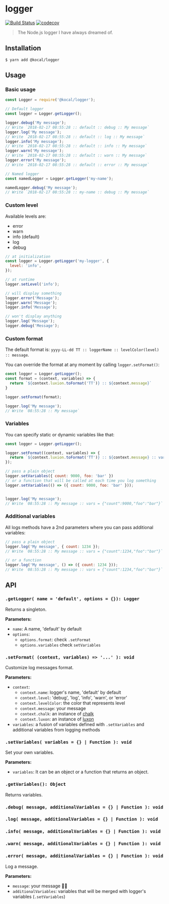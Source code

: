 # logger

[![Build Status](https://travis-ci.org/Kocal/logger.svg?branch=master)](https://travis-ci.org/Kocal/logger)
[![codecov](https://codecov.io/gh/Kocal/logger/branch/master/graph/badge.svg)](https://codecov.io/gh/Kocal/logger)

> The Node.js logger I have always dreamed of.

## Installation

```
$ yarn add @kocal/logger
```

## Usage

### Basic usage

```js
const Logger = require('@kocal/logger');

// Default logger
const logger = Logger.getLogger();

logger.debug('My message');
// Write `2018-02-17 08:55:28 :: default :: debug :: My message`
logger.log('My message');
// Write `2018-02-17 08:55:28 :: default :: log :: My message`
logger.info('My message');
// Write `2018-02-17 08:55:28 :: default :: info :: My message`
logger.warn('My message');
// Write `2018-02-17 08:55:28 :: default :: warn :: My message`
logger.error('My message');
// Write `2018-02-17 08:55:28 :: default :: error :: My message`

// Named logger
const namedLogger = Logger.getLogger('my-name');

namedLogger.debug('My message');
// Write `2018-02-17 08:55:28 :: my-name :: debug :: My message`
```

### Custom level

Available levels are:

- error
- warn
- info (default)
- log
- debug

```js
// at initialization
const logger = Logger.getLogger('my-logger', {
  level: 'info',
});

// at runtime
logger.setLevel('info');
```

```js
// will display something
logger.error('Message'); 
logger.warn('Message');
logger.info('Message');

// won't display anything
logger.log('Message');
logger.debug('Message'); 
```

### Custom format

The default format is: `yyyy-LL-dd TT :: loggerName :: levelColor(level) :: message`.

You can override the format at any moment by calling `logger.setFormat()`:

```js
const logger = Logger.getLogger();
const format = (context, variables) => {
  return `${context.luxion.toFormat('TT')} :: ${context.message}`
}

logger.setFormat(format);

logger.log('My message');
// Write `08:55:28 :: My message`
```

### Variables

You can specify static or dynamic variables like that:

```js
const logger = Logger.getLogger();

logger.setFormat((context, variables) => {
  return `${context.luxion.toFormat('TT')} :: ${context.message} :: vars = ${JSON.stringify(variables)}`
});

// pass a plain object
logger.setVariables({ count: 9000, foo: 'bar' })
// or a function that will be called at each time you log something
logger.setVariables(() => ({ count: 9000, foo: 'bar' }));


logger.log('My message');
// Write `08:55:28 :: My message :: vars = {"count":9000,"foo":"bar"}`
```

### Additional variables

All logs methods have a 2nd parameters where you can pass additional variables:

```js
// pass a plain object
logger.log('My message', { count: 1234 });
// Write `08:55:28 :: My message :: vars = {"count":1234,"foo":"bar"}`

// or a function
logger.log('My message', () => ({ count: 1234 }));
// Write `08:55:28 :: My message :: vars = {"count":1234,"foo":"bar"}`

```

## API

### `.getLogger( name = 'default', options = {}): Logger`

Returns a singleton.

**Parameters:**
- `name`: A name, 'default' by default
- `options`:
  - `options.format`: check `.setFormat`
  - `options.variables` check `setVariables`

### `.setFormat( (context, variables) => '...' ): void`

Customize log messages format.

**Parameters:**
- `context`:
  - `context.name`: logger's name, 'default' by default
  - `context.level`: 'debug', 'log', 'info', 'warn', or 'error'
  - `context.levelColor`: the color that represents level
  - `context.message`: your message
  - `context.chalk`: an instance of [chalk](https://github.com/chalk/chalk)
  - `context.luxon`: an instance of [luxon](https://github.com/moment/luxon)
- `variables`: a fusion of variables defined with `.setVariables` and additional variables from logging methods

### `.setVariables( variables = {} | Function ): void`

Set your own variables.

**Parameters:**
- `variables`: It can be an object or a function that returns an object.

### `.getVariables(): Object`

Returns variables.

### `.debug( message, additionalVariables = {} | Function ): void`
### `.log( message, additionalVariables = {} | Function ): void`
### `.info( message, additionalVariables = {} | Function ): void`
### `.warn( message, additionalVariables = {} | Function ): void`
### `.error( message, additionalVariables = {} | Function ): void`

Log a message.

**Parameters:**
- `message`: your message 🤷🏻
- `additionalVariables`: variables that will be merged with logger's variables (`.setVariables`)
